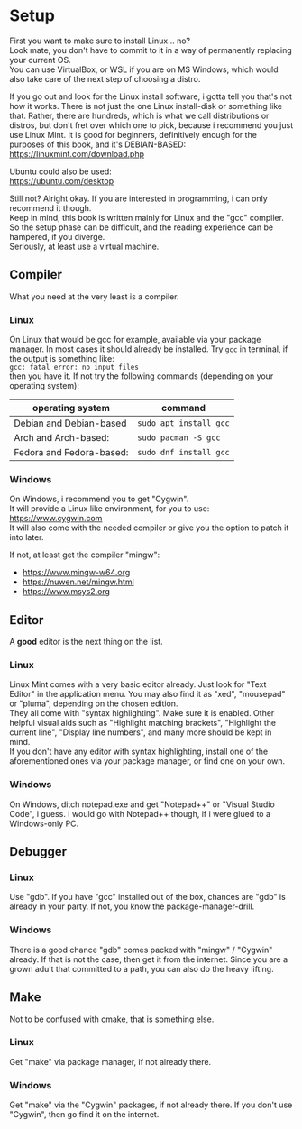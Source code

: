 # Setup

First you want to make sure to install Linux… no?  
Look mate, you don't have to commit to it in a way of permanently replacing your
current OS.  
You can use VirtualBox, or WSL if you are on MS Windows, which would also take
care of the next step of choosing a distro.  
  
If you go out and look for the Linux install software, i gotta tell you that's
not how it works. There is not just the one Linux install-disk or
something like that. Rather, there are hundreds,
which is what we call distributions or distros,
but don't fret over which one to pick,
because i recommend you just use Linux Mint.
It is good for beginners, definitively enough for the purposes of this book,
and it's DEBIAN-BASED:  
<https://linuxmint.com/download.php>  

Ubuntu could also be used:  
<https://ubuntu.com/desktop>  
  
Still not? Alright okay. If you are interested in programming, i can only
recommend it though.  
Keep in mind, this book is written mainly for Linux and the "gcc" compiler.  
So the setup phase can be difficult, and the reading experience can be
hampered, if you diverge.  
Seriously, at least use a virtual machine.  

## Compiler

What you need at the very least is a compiler.  

### Linux

On Linux that would be gcc for example, available via your package manager. In
most cases it should already be installed. Try `gcc` in terminal, if the
output is something like:  
`gcc: fatal error: no input files`  
then you have it. If not try the following commands (depending on your operating
system):  

| operating system         | command                |
|--------------------------|------------------------|
| Debian and Debian-based  | `sudo apt install gcc` |
| Arch and Arch-based:     | `sudo pacman -S gcc`   |
| Fedora and Fedora-based: | `sudo dnf install gcc` |

### Windows

On Windows, i recommend you to get "Cygwin".  
It will provide a Linux like environment, for you to use:  
<https://www.cygwin.com>  
It will also come with the needed compiler or give you the option to patch it
into later.  
  
If not, at least get the compiler "mingw":  
- <https://www.mingw-w64.org>
- <https://nuwen.net/mingw.html>
- <https://www.msys2.org>

## Editor

A **good** editor is the next thing on the list.  

### Linux

Linux Mint comes with a very basic editor already.
Just look for "Text Editor" in the application menu.
You may also find it as "xed", "mousepad" or "pluma",
depending on the chosen edition.  
They all come with "syntax highlighting". Make sure it is enabled.
Other helpful visual aids such as "Highlight matching brackets",
"Highlight the current line", "Display line numbers",
and many more should be kept in mind.  
If you don't have any editor with syntax highlighting,
install one of the aforementioned ones via your package manager, or find one on
your own.  

### Windows

On Windows, ditch notepad.exe and get "Notepad++" or "Visual Studio Code", i
guess. I would go with Notepad++ though, if i were glued to a Windows-only PC.  

## Debugger

### Linux

Use "gdb". If you have "gcc" installed out of the box, chances are "gdb" is
already in your party. If not, you know the package-manager-drill.  

### Windows

There is a good chance "gdb" comes packed with "mingw" / "Cygwin" already. If
that is not the case, then get it from the internet. Since you are a grown
adult that committed to a path, you can also do the heavy lifting.  

## Make

Not to be confused with cmake, that is something else.  

### Linux

Get "make" via package manager, if not already there.  

### Windows

Get "make" via the "Cygwin" packages, if not already there. If you don't use
"Cygwin", then go find it on the internet.  
